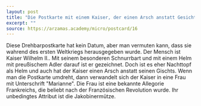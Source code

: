 ```yaml
---
layout: post
title: "Die Postkarte mit einem Kaiser, der einen Arsch anstatt Gesichts hat."
excerpt: ""
source: https://arzamas.academy/micro/postcard/16
---
```


Diese Drehbarpostkarte hat kein Datum, aber man vermuten kann, dass  sie wahrend des ersten Weltkriegs herausgegeben wurde. Der Mensch ist Kaiser Wilhelm II.. Mit seinem besonderen Schnurrbart und mit einem Helm mit preußischem Adler darauf ist er gezeichnet. Doch ist es eher Nachttopf als Helm und auch hat der Kaiser einen Arsch anstatt seinen Gischts. Wenn man die Postkarte umdreht, dann verwandelt sich der Kaiser in eine Frau mit Unterschrift "Marianne". Die Frau ist eine bekannte Allegorie Frankreichs, die beliebt nach der Französischen Revolution wurde. Ihr unbedingtes Attribut ist die Jakobinermütze.
